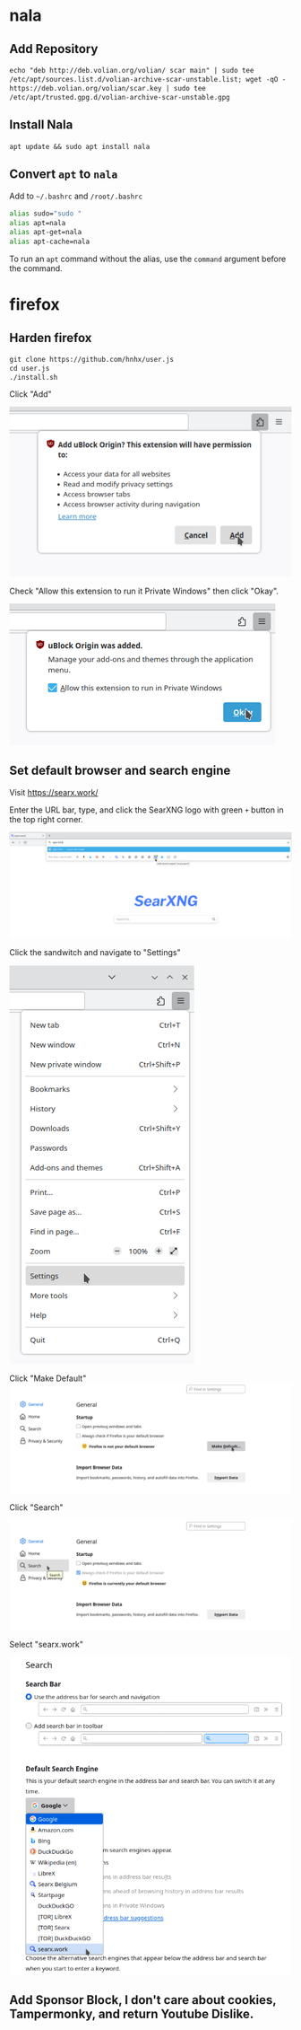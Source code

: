 # nala 
## Add Repository 

```shell
echo "deb http://deb.volian.org/volian/ scar main" | sudo tee /etc/apt/sources.list.d/volian-archive-scar-unstable.list; wget -qO - https://deb.volian.org/volian/scar.key | sudo tee /etc/apt/trusted.gpg.d/volian-archive-scar-unstable.gpg
``` 

## Install Nala 

```shell
apt update && sudo apt install nala
``` 

## Convert `apt` to `nala` 

Add to `~/.bashrc` and `/root/.bashrc`

```bash
alias sudo="sudo "
alias apt=nala
alias apt-get=nala
alias apt-cache=nala
```
To run an `apt` command without the alias, use the `command` argument before the command.

# firefox 

## Harden firefox

```shell
git clone https://github.com/hnhx/user.js
cd user.js
./install.sh
```
Click "Add"

![image](https://github.com/VehementHam/KDE-Neon/blob/main/Click%20Add%20Cropped.png)

Check "Allow this extension to run it Private Windows" then click "Okay".

![image](https://github.com/VehementHam/KDE-Neon/blob/main/Click%20Allow%20Extensiont%20to%20Run%20in%20Private%20Windows%20and%20Click%20Okay%20Cropped.png)

## Set default browser and search engine

Visit https://searx.work/

Enter the URL bar, type, and click the SearXNG logo with green `+` button in the top right corner.  

![image](https://github.com/VehementHam/KDE-Neon/blob/main/Add%20SeaXNG.png)

Click the sandwitch and navigate to "Settings"

![image](https://github.com/VehementHam/KDE-Neon/blob/main/Click%20the%20Sandwitch%20Button%20and%20Navigate%20to%20Settings%20Cropped.png)

Click "Make Default"
![image](https://github.com/VehementHam/KDE-Neon/blob/main/Click%20Make%20Default.png)

Click "Search"

![image](https://github.com/VehementHam/KDE-Neon/blob/main/Click%20Search.png)

Select "searx.work"

![image](https://github.com/VehementHam/KDE-Neon/blob/main/Click%20SearXNG.png)

## Add Sponsor Block, I don't care about cookies, Tampermonky, and return Youtube Dislike.
